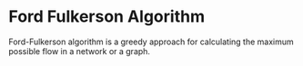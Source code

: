 # Ford Fulkerson Algorithm

Ford-Fulkerson algorithm is a greedy approach for calculating the maximum possible flow in a network or a graph.